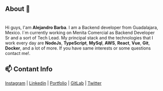 ## About 👋
#
Hi guys, I'am **Alejandro Barba**. I am a Backend developer from Guadalajara, Mexico. I´m currently working on Menita Comercial as Backend Developer Sr and a sort of Tech Lead.
My principal stack and the technologies that I work every day are **NodeJs**, **TypeScript**, **MySql**, **AWS**, **React**, **Vue**, **Git**, **Docker**, and a lot of more. If you have same interests or some questions contact me!.

## 📫 Contant Info
[Instagram](https://www.instagram.com/alejandrobg_961/) | [Linkedin](https://www.linkedin.com/in/alejandro-barba-garc%C3%ADa-355090198/) | [Portfolio](https://www.alejandro-bg.com/) | [GitLab](https://gitlab.com/Alejandro742) | [Twitter](https://twitter.com/Alejand78666280)

<!--
**Alejandro742/Alejandro742** is a ✨ _special_ ✨ repository because its `README.md` (this file) appears on your GitHub profile.

Here are some ideas to get you started:

- 🔭 I’m currently working on ...
- 🌱 I’m currently learning ...
- 👯 I’m looking to collaborate on ...
- 🤔 I’m looking for help with ...
- 💬 Ask me about ...
- 📫 How to reach me: ...
- 😄 Pronouns: ...
- ⚡ Fun fact: ...
-->
